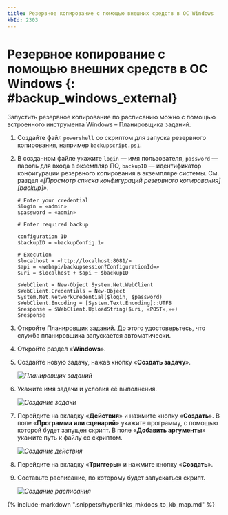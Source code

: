```yaml
---
title: Резервное копирование с помощью внешних средств в ОС Windows
kbId: 2303
---
```


# Резервное копирование с помощью внешних средств в ОС Windows {: #backup_windows_external}

Запустить резервное копирование по расписанию можно с помощью встроенного инструмента Windows – Планировщика заданий.

1. Создайте файл `powershell` со скриптом для запуска резервного копирования, например `backupscript.ps1`.

2. В созданном файле укажите `login` — имя пользователя, `password` — пароль для входа в экземпляр ПО, `backupID` — идентификатор конфигурации резервного копирования в экземпляре системы. См. раздел *«[Просмотр списка конфигураций резервного копирования][backup]»*.

    ```
    # Enter your credential  
    $login = «admin»  
    $password = «admin»  
    
    # Enter required backup

    configuration ID  
    $backupID = «backupConfig.1»  
    
    # Execution  
    $localhost = «http://localhost:8081/»  
    $api = «webapi/backupsession?ConfigurationId=»  
    $uri = $localhost + $api + $backupID  
    
    $WebClient = New-Object System.Net.WebClient  
    $WebClient.Credentials = New-Object System.Net.NetworkCredential($login, $password)  
    $WebClient.Encoding = [System.Text.Encoding]::UTF8  
    $response = $WebClient.UploadString($uri, «POST»,»»)  
    $response
    ```
3. Откройте Планировщик заданий. До этого удостоверьтесь, что служба планировщика запускается автоматически.

4. Откройте раздел «**Windows**».

5. Создайте новую задачу, нажав кнопку «**Создать задачу**».

    _![Планировщик заданий](https://kb.comindware.ru/assets/img_63bbd8e851cae.png)_

6. Укажите имя задачи и условия её выполнения.

    _![Создание задачи](https://kb.comindware.ru/assets/img_63bbd93ec6e19.jpeg)_

7. Перейдите на вкладку «**Действия**» и нажмите кнопку «**Создать**». В поле «**Программа или сценарий**» укажите программу, с помощью которой будет запущен скрипт. В поле «**Добавить аргументы**» укажите путь к файлу со скриптом.

    _![Создание действия](https://kb.comindware.ru/assets/img_63bbd9aa494e5.png)_

8. Перейдите на вкладку «**Триггеры**» и нажмите кнопку «**Создать**».

9. Составьте расписание, по которому будет запускаться скрипт.

    _![Создание расписания](https://kb.comindware.ru/assets/img_63bbda3654a2d.png)_

{% include-markdown ".snippets/hyperlinks_mkdocs_to_kb_map.md" %}
